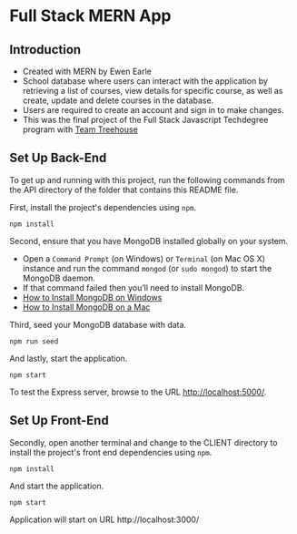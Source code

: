 # Full Stack MERN App

## Introduction

* Created with MERN by Ewen Earle
* School database where users can interact with the application by retrieving a list of courses, view details for specific course, as well as create, update and delete courses in the database.
* Users are required to create an account and sign in to make changes.
* This was the final project of the Full Stack Javascript Techdegree program with <a href="https://teamtreehouse.com" target="_blank">Team Treehouse</a>

## Set Up Back-End

To get up and running with this project, run the following commands from the API directory of the folder that contains this README file.

First, install the project's dependencies using `npm`.

```
npm install

```

Second, ensure that you have MongoDB installed globally on your system.

* Open a `Command Prompt` (on Windows) or `Terminal` (on Mac OS X) instance and run the command `mongod` (or `sudo mongod`) to start the MongoDB daemon.
* If that command failed then you’ll need to install MongoDB.
* [How to Install MongoDB on Windows](http://treehouse.github.io/installation-guides/windows/mongo-windows.html)
* [How to Install MongoDB on a Mac](http://treehouse.github.io/installation-guides/mac/mongo-mac.html)

Third, seed your MongoDB database with data.

```
npm run seed
```

And lastly, start the application.

```
npm start
```

To test the Express server, browse to the URL [http://localhost:5000/](http://localhost:5000/).

## Set Up Front-End

Secondly, open another terminal and change to the CLIENT directory to install the project's front end dependencies using `npm`.

```
npm install

```
And start the application.

```
npm start
```

Application will start on URL http://localhost:3000/